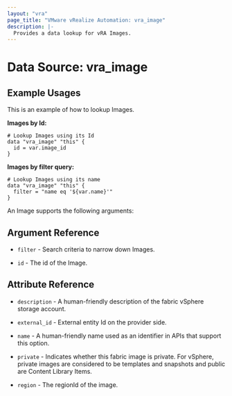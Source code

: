 ```yaml
---
layout: "vra"
page_title: "VMware vRealize Automation: vra_image"
description: |-
  Provides a data lookup for vRA Images.
---
```


# Data Source: vra_image
## Example Usages
This is an example of how to lookup Images.

**Images by Id:**

```hcl
# Lookup Images using its Id
data "vra_image" "this" {
  id = var.image_id
}
```

**Images by filter query:**

```hcl
# Lookup Images using its name
data "vra_image" "this" {
  filter = "name eq '${var.name}'"
}
```

An Image supports the following arguments:

## Argument Reference
* `filter` - Search criteria to narrow down Images.

* `id` - The id of the Image.

## Attribute Reference

* `description` - A human-friendly description of the fabric vSphere storage account.

* `external_id` - External entity Id on the provider side.

* `name` - A human-friendly name used as an identifier in APIs that support this option.  

* `private` - Indicates whether this fabric image is private. For vSphere, private images are considered to be templates and snapshots and public are Content Library Items.

* `region` - The regionId of the image.